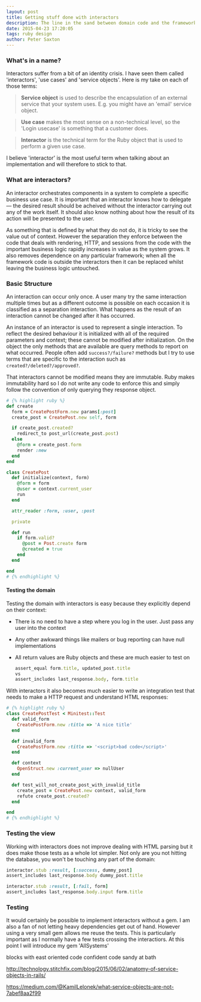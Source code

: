 ```yaml
---
layout: post
title: Getting stuff done with interactors
description: The line in the sand between domain code and the framework
date: 2015-04-23 17:20:05
tags: ruby design
author: Peter Saxton
---
```


### What's in a name?
Interactors suffer from a bit of an identity crisis. I have seen them called 'interactors', 'use cases' and 'service objects'. Here is my take on each of those terms:

> **Service object** is used to describe the encapsulation of an external service that your system uses. E.g. you might have an 'email' service object.

> **Use case** makes the most sense on a non-technical level, so the 'Login usecase' is something that a customer does.

> **Interactor** is the technical term for the Ruby object that is used to perform a given use case.

I believe 'interactor' is the most useful term when talking about an implementation and will therefore to stick to that.

### What are interactors?
An interactor orchestrates components in a system to complete a specific business use case. It is important that an interactor knows how to delegate — the desired result should be acheived without the interactor carrying out any of the work itself. It should also know nothing about how the result of its action will be presented to the user.

As something that is defined by what they do not do, it is tricky to see the value out of context. However the separation they enforce between the code that deals with rendering, HTTP, and sessions from the code with the important business logic rapidly increases in value as the system grows. It also removes dependence on any particular framework; when all the framework code is outside the interactors then it can be replaced whilst leaving the business logic untouched.

### Basic Structure
An interaction can occur only once. A user many try the same interaction multiple times but as a different outcome is possible on each occasion it is classified as a separation interaction. What happens as the result of an interaction cannot be changed after it has occurred.

An instance of an interactor is used to represent a single interaction. To reflect the desired behaviour it is initialized with all of the required parameters and context; these cannot be modified after initialization. On the object the only methods that are available are query methods to report on what occurred. People often add `success?/failure?` methods but I try to use terms that are specific to the interaction such as `created?/deleted?/approved?`.

That interactors cannot be modified means they are immutable. Ruby makes immutability hard so I do not write any code to enforce this and simply follow the convention of only querying they response object.


```rb
# {% highlight ruby %}
def create
  form = CreatePostForm.new params[:post]
  create_post = CreatePost.new self, form

  if create_post.created?
    redirect_to post_url(create_post.post)
  else
    @form = create_post.form
    render :new
  end
end

class CreatePost
  def initialize(context, form)
    @form = form
    @user = context.current_user
    run
  end

  attr_reader :form, :user, :post

  private

  def run
    if form.valid?
      @post = Post.create form
      @created = true
    end
  end

end
# {% endhighlight %}
```

#### Testing the domain
Testing the domain with interactors is easy because they explicitly depend on their context:
- There is no need to have a step where you log in the user. Just pass any user into the context
- Any other awkward things like mailers or bug reporting can have null implementations
- All return values are Ruby objects and these are much easier to test on

  ```rb
  assert_equal form.title, updated_post.title
  vs
  assert_includes last_response.body, form.title
  ```

With interactors it also becomes much easier to write  an integration test that needs to make a HTTP request and understand HTML responses:

```rb
# {% highlight ruby %}
class CreatePostTest < Minitest::Test
  def valid_form
    CreatePostForm.new :title => 'A nice title'
  end

  def invalid_form
    CreatePostForm.new :title => '<script>bad code</script>'
  end

  def context
    OpenStruct.new :current_user => nullUser
  end

  def test_will_not_create_post_with_invalid_title
    create_post = CreatePost.new context, valid_form
    refute create_post.created?
  end

end
# {% endhighlight %}
```

### Testing the view
Working with interactors does not improve dealing with HTML parsing but it does make those tests as a whole lot simpler. Not only are you not hitting the database, you won't be touching any part of the domain:

```rb
interactor.stub :result, [:success, dummy_post]
assert_includes last_response.body dummy_post.title

interactor.stub :result, [:fail, form]
assert_includes last_response.body.input form.title
```

### Testing
It would certainly be possible to implement interactors without a gem. I am also a fan of not letting heavy dependencies get out of hand. However using a very small gem allows me reuse the tests. This is particularly important as I normally have a few tests crossing the interactiors. At this point I will introduce my gem 'AllSystems'

blocks with east oriented code confident code sandy at bath

http://technology.stitchfix.com/blog/2015/06/02/anatomy-of-service-objects-in-rails/

https://medium.com/@KamilLelonek/what-service-objects-are-not-7abef8aa2f99

